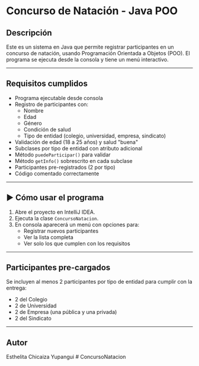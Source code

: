 # Concurso de Natación - Java POO

##  Descripción

Este es un sistema en Java que permite registrar participantes en un concurso de natación, usando Programación Orientada a Objetos (POO). El programa se ejecuta desde la consola y tiene un menú interactivo.

---

##  Requisitos cumplidos

- Programa ejecutable desde consola 
- Registro de participantes con:
    - Nombre
    - Edad
    - Género
    - Condición de salud
    - Tipo de entidad (colegio, universidad, empresa, sindicato) 
- Validación de edad (18 a 25 años) y salud "buena" 
- Subclases por tipo de entidad con atributo adicional 
- Método `puedeParticipar()` para validar 
- Método `getInfo()` sobrescrito en cada subclase 
- Participantes pre-registrados (2 por tipo) 
- Código comentado correctamente 

---

## ▶ Cómo usar el programa

1. Abre el proyecto en IntelliJ IDEA.
2. Ejecuta la clase `ConcursoNatacion`.
3. En consola aparecerá un menú con opciones para:
    - Registrar nuevos participantes
    - Ver la lista completa
    - Ver solo los que cumplen con los requisitos

---

##  Participantes pre-cargados

Se incluyen al menos 2 participantes por tipo de entidad para cumplir con la entrega:

- 2 del Colegio
- 2 de Universidad
- 2 de Empresa (una pública y una privada)
- 2 del Sindicato

---

##  Autor

Esthelita Chicaiza Yupangui
#   C o n c u r s o N a t a c i o n  
 